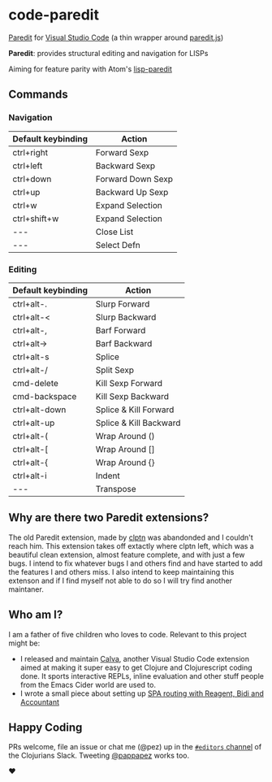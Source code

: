 # code-paredit

[Paredit](http://mumble.net/~campbell/emacs/paredit.el) for [Visual Studio Code](https://code.visualstudio.com) (a thin wrapper around [paredit.js](http://robert.kra.hn/projects/paredit-js))

**Paredit**: provides structural editing and navigation for LISPs

Aiming for feature parity with Atom's [lisp-paredit](https://github.com/jonspalding/lisp-paredit)

## Commands

### Navigation

Default keybinding | Action
------------------ | ------
ctrl+right         | Forward Sexp
ctrl+left          | Backward Sexp
ctrl+down          | Forward Down Sexp
ctrl+up            | Backward Up Sexp
ctrl+w             | Expand Selection
ctrl+shift+w       | Expand Selection
---                | Close List
---                | Select Defn

### Editing

Default keybinding | Action
------------------ | ------
ctrl+alt-.         | Slurp Forward
ctrl+alt-<         | Slurp Backward
ctrl+alt-,         | Barf Forward
ctrl+alt->         | Barf Backward
ctrl+alt-s         | Splice
ctrl+alt-/         | Split Sexp
cmd-delete         | Kill Sexp Forward
cmd-backspace      | Kill Sexp Backward
ctrl+alt-down      | Splice & Kill Forward
ctrl+alt-up        | Splice & Kill Backward
ctrl+alt-(         | Wrap Around ()
ctrl+alt-[         | Wrap Around []
ctrl+alt-{         | Wrap Around {}
ctrl+alt-i         | Indent
---                | Transpose

## Why are there two Paredit extensions?

The old Paredit extension, made by [clptn](https://github.com/clptn/code-paredit) was abandonded and I couldn't reach him. This extension takes off extactly where clptn left, which was a beautiful clean extension, almost feature complete, and with just a few bugs. I intend to fix whatever bugs I and others find and have started to add the features I and others miss. I also intend to keep maintaining this extenson and if I find myself not able to do so I will try find another maintaner.

## Who am I?

I am a father of five children who loves to code. Relevant to this project might be:

* I released and maintain [Calva](https://marketplace.visualstudio.com/items?itemName=cospaia.clojure4vscode), another Visual Studio Code extension aimed at making it super easy to get Clojure and Clojurescript coding done. It sports interactive REPLs, inline evaluation and other stuff people from the Emacs Cider world are used to.
* I wrote a small piece about setting up [SPA routing with Reagent, Bidi and Accountant](https://pez.github.io/2016/03/01/Reagent-clientside-routing-with-Bidi-and-Accountant.html)

## Happy Coding

PRs welcome, file an issue or chat me (@pez) up in the [`#editors` channel](https://clojurians.slack.com/messages/editors/) of the Clojurians Slack. Tweeting [@pappapez](https://twitter.com/pappapez) works too.

❤️